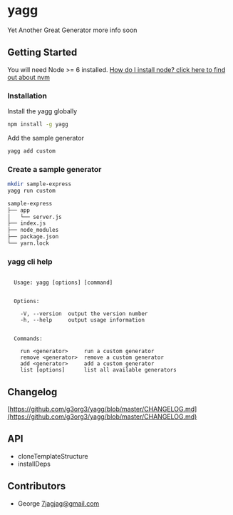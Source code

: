 # yagg
Yet Another Great Generator
more info soon

## Getting Started
You will need Node >= 6 installed. [How do I install node? click here to find out about nvm](https://github.com/creationix/nvm#installation)

### Installation
Install the yagg globally
```sh
npm install -g yagg
```

Add the sample generator
```sh
yagg add custom
```

### Create a sample generator
```sh
mkdir sample-express
yagg run custom

sample-express
├── app
│   └── server.js
├── index.js
├── node_modules
├── package.json
└── yarn.lock
```

### yagg cli help
```

  Usage: yagg [options] [command]


  Options:

    -V, --version  output the version number
    -h, --help     output usage information


  Commands:

    run <generator>     run a custom generator
    remove <generator>  remove a custom generator
    add <generator>     add a custom generator
    list [options]      list all available generators
```

## Changelog
[https://github.com/g3org3/yagg/blob/master/CHANGELOG.md](https://github.com/g3org3/yagg/blob/master/CHANGELOG.md)

## API
* cloneTemplateStructure
* installDeps

## Contributors
* George <7jagjag@gmail.com>